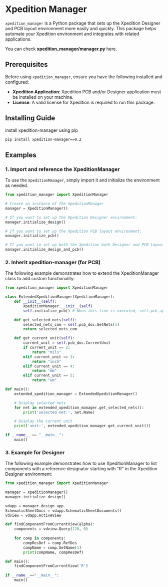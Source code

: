 # Xpedition Manager

`xpedition_manager` is a Python package that sets up the Xpedition Designer and PCB layout environment more easily and quickly. This package helps automate your Xpedition environment and integrates with related applications. 

You can check **xpedition_manager/manager.py** here.

## Prerequisites

Before using `xpedition_manager`, ensure you have the following installed and configured:

- **Xpedition Application**: Xpedition PCB and/or Designer application must be installed on your machine.
- **License**: A valid license for Xpedition is required to run this package.

## Installing Guide

install xpedition-manager using pip
```bash
pip install xpedition-manager==0.2
```
## Examples
### 1. Import and reference the XpeditionManager
To use the `XpeditionManager`, simply import it and initialize the environment as needed.
```python
from xpedition_manager import XpeditionManager

# Create an instance of the XpeditionManager
manager = XpeditionManager()

# If you want to set up the Xpedition Designer environment:
manager.initialize_design()

# If you want to set up the Xpedition PCB layout environment:
manager.initialize_pcb()

# If you want to set up both the Xpedition both Designer and PCB layout environments:
manager.initialize_design_and_pcb()
```

### 2. Inherit xpedition-manager (for PCB)
The following example demonstrates how to extend the XpeditionManager class to add custom functionality:
```python
from xpedition_manager import XpeditionManager

class ExtendedXpeditionManager(XpeditionManager):
    def __init__(self):
        XpeditionManager.__init__(self) 
        self.initialize_pcb() # When this line is executed, self.pcb_app and self.pcb_doc are determined.

    def get_selected_nets(self):
        selected_nets_com = self.pcb_doc.GetNets(1)
        return selected_nets_com

    def get_current_unit(self):
        current_unit = self.pcb_doc.CurrentUnit
        if current_unit == 2:
            return "mils"
        elif current_unit == 3:
            return "inch"
        elif current_unit == 4:
            return "mm"
        elif current_unit == 5:
            return "um"

def main():
    extended_xpedition_manager = ExtendedXpeditionManager()

    # Display selected nets
    for net in extended_xpedition_manager.get_selected_nets():
        print('selected net:', net.Name)

    # Display the current unit
    print('unit:', extended_xpedition_manager.get_current_unit())

if __name__ == "__main__":
    main()

```

### 3. Example for Designer
The following example demonstrates how to use XpeditionManager to list components with a reference designator starting with "R" in the Xpedition Designer environment:
```python
from xpedition_manager import XpeditionManager

manager = XpeditionManager()
manager.initialize_design()

vdapp = manager.design_app
SchematicSheetDocs = vdapp.SchematicSheetDocuments() 
vdview = vdapp.ActiveView 

def findComponentFromCurrentView(alpha):
    components = vdview.Query(128, 0)
    
    for comp in components:
        compResDef = comp.RefDes
        compName = comp.GetName(1)
        print(compName, compResDef)

def main():
    findComponentFromCurrentView('R')
    
if __name__=="__main__":
    main()
```


